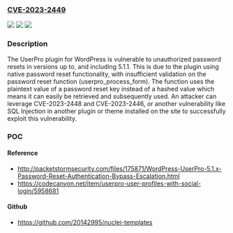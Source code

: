 ### [CVE-2023-2449](https://cve.mitre.org/cgi-bin/cvename.cgi?name=CVE-2023-2449)
![](https://img.shields.io/static/v1?label=Product&message=UserPro%20-%20Community%20and%20User%20Profile%20WordPress%20Plugin&color=blue)
![](https://img.shields.io/static/v1?label=Version&message=*%3C%3D%205.1.1%20&color=brighgreen)
![](https://img.shields.io/static/v1?label=Vulnerability&message=CWE-620%20Unverified%20Password%20Change&color=brighgreen)

### Description

The UserPro plugin for WordPress is vulnerable to unauthorized password resets in versions up to, and including 5.1.1. This is due to the plugin using native password reset functionality, with insufficient validation on the password reset function (userpro_process_form). The function uses the plaintext value of a password reset key instead of a hashed value which means it can easily be retrieved and subsequently used. An attacker can leverage CVE-2023-2448 and CVE-2023-2446, or another vulnerability like SQL Injection in another plugin or theme installed on the site to successfully exploit this vulnerability.

### POC

#### Reference
- http://packetstormsecurity.com/files/175871/WordPress-UserPro-5.1.x-Password-Reset-Authentication-Bypass-Escalation.html
- https://codecanyon.net/item/userpro-user-profiles-with-social-login/5958681

#### Github
- https://github.com/20142995/nuclei-templates

